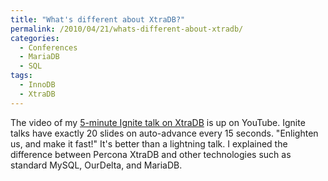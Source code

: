 ```yaml
---
title: "What's different about XtraDB?"
permalink: /2010/04/21/whats-different-about-xtradb/
categories:
  - Conferences
  - MariaDB
  - SQL
tags:
  - InnoDB
  - XtraDB
---
```

The video of my [5-minute Ignite talk on XtraDB][1] is up on YouTube. Ignite talks have exactly 20 slides on auto-advance every 15 seconds. "Enlighten us, and make it fast!" It's better than a lightning talk. I explained the difference between Percona XtraDB and other technologies such as standard MySQL, OurDelta, and MariaDB.

 [1]: http://www.youtube.com/watch?v=z3V3cv-cruw
